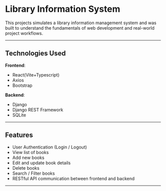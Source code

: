# Library Information System
This projects simulates a library information management system and was built to understand the fundamentals of web development and real-world project workflows.

---

## Technologies Used

**Frontend**:  
- React(Vite+Typescript)
- Axios  
- Bootstrap

**Backend**:  
- Django  
- Django REST Framework  
- SQLite

---

## Features

-  User Authentication (Login / Logout)
-  View list of books
-  Add new books
-  Edit and update book details
-  Delete books
-  Search / Filter books
-  RESTful API communication between frontend and backend

---


